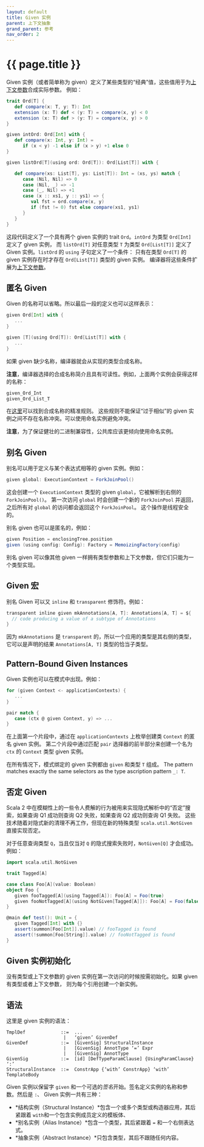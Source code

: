 ```yaml
---
layout: default
title: Given 实例
parent: 上下文抽象
grand_parent: 参考
nav_order: 2
---
```


# {{ page.title }}

Given 实例（或者简单称为 given）定义了某些类型的“经典”值，这些值用于为[上下文参数](./using-clauses.md)合成实际参数。
例如：

```scala
trait Ord[T] {
   def compare(x: T, y: T): Int
   extension (x: T) def < (y: T) = compare(x, y) < 0
   extension (x: T) def > (y: T) = compare(x, y) > 0
}

given intOrd: Ord[Int] with {
   def compare(x: Int, y: Int) =
      if (x < y) -1 else if (x > y) +1 else 0
}

given listOrd[T](using ord: Ord[T]): Ord[List[T]] with {

   def compare(xs: List[T], ys: List[T]): Int = (xs, ys) match {
      case (Nil, Nil) => 0
      case (Nil, _) => -1
      case (_, Nil) => +1
      case (x :: xs1, y :: ys1) => {
         val fst = ord.compare(x, y)
         if (fst != 0) fst else compare(xs1, ys1)
      }
   }
}

```

这段代码定义了一个具有两个 given 实例的 trait `Ord`。`intOrd` 为类型 `Ord[Int]` 定义了 given 实例，
而 `listOrd[T]` 对任意类型 `T` 为类型 `Ord[List[T]]` 定义了 Given 实例。`listOrd` 的 `using` 子句定义了一个条件：
只有在类型 `Ord[T]` 的 given 实例存在时才存在 `Ord[List[T]]` 类型的 given 实例。
编译器将这些条件扩展为[上下文参数](./using-clauses.md)。

## 匿名 Given

Given 的名称可以省略。所以最后一段的定义也可以这样表示：

```scala
given Ord[Int] with {
   ...
}

given [T](using Ord[T]): Ord[List[T]] with {
   ...
}
```
如果 given 缺少名称，编译器就会从实现的类型合成名称。

**注意**，编译器选择的合成名称简介且具有可读性。例如，上面两个实例会获得这样的名称：

```scala
given_Ord_Int
given_Ord_List_T
```

在[这里](./relationship-implicits.html#anonymous-given-instances)可以找到合成名称的精准规则。
这些规则不能保证“过于相似”的 given 实例之间不存在名称冲突。可以使用命名实例避免冲突。

**注意**，为了保证健壮的二进制兼容性，公共库应该更倾向使用命名实例。

## 别名 Given

别名可以用于定义与某个表达式相等的 given 实例。例如：

```scala
given global: ExecutionContext = ForkJoinPool()
```

这会创建一个 `ExecutionContext` 类型的 given `global`，它被解析到右侧的 `ForkJoinPool()`。
第一次访问 `global` 时会创建一个新的 `ForkJoinPool` 并返回，之后所有对 `global` 的访问都会返回这个 `ForkJoinPool`。
这个操作是线程安全的。

别名 given 也可以是匿名的，例如：

```scala
given Position = enclosingTree.position
given (using config: Config): Factory = MemoizingFactory(config)
```

别名 given 可以像其他 given 一样拥有类型参数和上下文参数，但它们只能为一个类型实现。

## Given 宏

别名 Given 可以又 `inline` 和 `transparent` 修饰符。例如：

```scala
transparent inline given mkAnnotations[A, T]: Annotations[A, T] = ${
  // code producing a value of a subtype of Annotations
}
```

因为 `mkAnnotations` 是 `transparent` 的，所以一个应用的类型是其右侧的类型，
它可以是声明的结果 `Annotations[A, T]` 类型的恰当子类型。

## Pattern-Bound Given Instances

Given 实例也可以在模式中出现。例如：

```scala
for (given Context <- applicationContexts) {
   ...
}

pair match {
   case (ctx @ given Context, y) => ...
}
```

在上面第一个片段中，通过在 `applicationContexts` 上枚举创建类 `Context` 的匿名 given 实例。
第二个片段中通过匹配 `pair` 选择器的前半部分来创建一个名为 `ctx` 的 `Context` 类型 given 实例。


在所有情况下，模式绑定的 given 实例都由 `given` 和类型 `T` 组成。
The pattern matches exactly the same selectors as the type ascription pattern `_: T`.

## 否定 Given

Scala 2 中在模糊性上的一些令人费解的行为被用来实现隐式解析中的“否定”搜索，如果查询 Q1 成功则查询 Q2 失败，如果查询 Q2 成功则查询 Q1 失败。
这些技术随着对隐式新的清理不再工作，但现在新的特殊类型 `scala.util.NotGiven` 直接实现否定。

对于任意查询类型 `Q`，当且仅当对 `Q` 的隐式搜索失败时，`NotGiven[Q]` 才会成功。例如：

```scala
import scala.util.NotGiven

trait Tagged[A]

case class Foo[A](value: Boolean)
object Foo {
   given fooTagged[A](using Tagged[A]): Foo[A] = Foo(true)
   given fooNotTagged[A](using NotGiven[Tagged[A]]): Foo[A] = Foo(false)
}

@main def test(): Unit = {
   given Tagged[Int] with {}
   assert(summon[Foo[Int]].value) // fooTagged is found
   assert(!summon[Foo[String]].value) // fooNotTagged is found
}
```

## Given 实例初始化

没有类型或上下文参数的 given 实例在第一次访问的时候按需初始化。如果 given 有类型或者上下文参数，
则为每个引用创建一个新实例。

## 语法

这里是 given 实例的语法：

```ebnf
TmplDef             ::=  ...
                     |   ‘given’ GivenDef
GivenDef            ::=  [GivenSig] StructuralInstance
                     |   [GivenSig] AnnotType ‘=’ Expr
                     |   [GivenSig] AnnotType
GivenSig            ::=  [id] [DefTypeParamClause] {UsingParamClause} ‘:’
StructuralInstance  ::=  ConstrApp {‘with’ ConstrApp} ‘with’ TemplateBody
```

Given 实例以保留字 `given` 和一个可选的*签名*开始。签名定义实例的名称和参数。然后是 `:`、
Given 实例一共有三种：

- *结构实例（Structural Instance）*包含一个或多个类型或构造器应用，其后紧跟着 `with`和一个包含实例成员定义的模板体、
- *别名实例（Alias Instance）*包含一个类型，其后紧跟着 `=` 和一个右侧表达式。
- *抽象实例（Abstract Instance）*只包含类型，其后不跟随任何内容。
